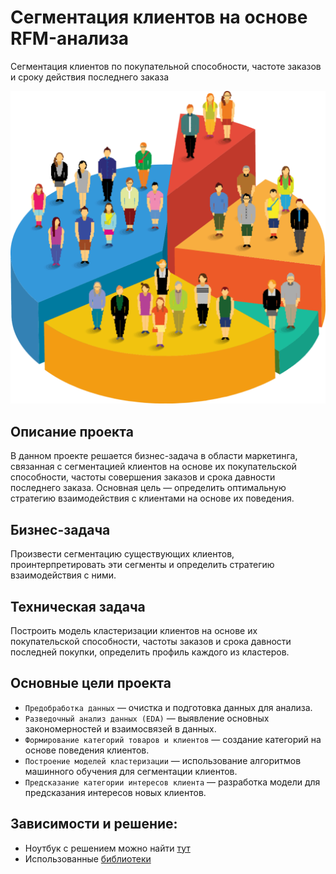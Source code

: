 # Сегментация клиентов на основе RFM-анализа
Сегментация клиентов по покупательной способности, частоте заказов и сроку действия последнего заказа

![alt text](img/image.png)

## Описание проекта
В данном проекте решается бизнес-задача в области маркетинга, связанная с сегментацией клиентов на основе их покупательской способности, частоты совершения заказов и срока давности последнего заказа. Основная цель — определить оптимальную стратегию взаимодействия с клиентами на основе их поведения.

## Бизнес-задача
Произвести сегментацию существующих клиентов, проинтерпретировать эти сегменты и определить стратегию взаимодействия с ними.

## Техническая задача
Построить модель кластеризации клиентов на основе их покупательской способности, частоты заказов и срока давности последней покупки, определить профиль каждого из кластеров.

## Основные цели проекта

* `Предобработка данных` — очистка и подготовка данных для анализа.
* `Разведочный анализ данных (EDA)` — выявление основных закономерностей и взаимосвязей в данных.
* `Формирование категорий товаров и клиентов` — создание категорий на основе поведения клиентов.
* `Построение моделей кластеризации` — использование алгоритмов машинного обучения для сегментации клиентов.
* `Предсказание категории интересов клиента` — разработка модели для предсказания интересов новых клиентов.

## Зависимости и решение:

* Ноутбук с решением можно найти [тут](https://github.com/esta1d/segmentation_of_clients/blob/main/segmentation.ipynb)
* Использованные [библиотеки](https://github.com/esta1d/segmentation_of_clients/blob/main/requirements.txt)